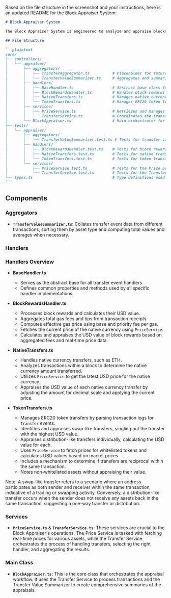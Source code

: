 Based on the file structure in the screenshot and your instructions, here is an updated README for the Block Appraiser System:

````markdown
# Block Appraiser System

The Block Appraiser System is engineered to analyze and appraise blockchain transactions with a keen focus on both token and native currency transfers. Its primary function is to ascertain the value of these transfers in fiat currency (USD) by leveraging real-time asset price data.

## File Structure

```plaintext
core/
├── controllers/
│   └── appraiser/
│       ├── aggregators/
│       │   ├── TransferAggregator.ts          # Placeholder for future transfer aggregation logic.
│       │   └── TransferValueSummarizer.ts     # Aggregates and summarizes transfer value data.
│       ├── handlers/
│       │   ├── BaseHandler.ts                 # Abstract base class for all transfer handlers.
│       │   ├── BlockRewardsHandler.ts         # Handles block rewards and appraises their value.
│       │   ├── NativeTransfers.ts             # Manages native currency transfers and valuation.
│       │   └── TokenTransfers.ts              # Manages ERC20 token transfers and valuation.
│       ├── services/
│       │   ├── PriceService.ts                # Retrieves and manages price data for assets.
│       │   └── TransferService.ts             # Coordinates the transfer handling workflow.
│       └── BlockAppraiser.ts                  # Main orchestrator for the block appraisal process.
├── tests/
│   └── appraiser/
│       ├── aggregators/
│       │   └── TransferValueSummarizer.test.ts # Tests for transfer value summarization.
│       ├── handlers/
│       │   ├── BlockRewardsHandler.test.ts    # Tests for block rewards handling.
│       │   ├── NativeTransfers.test.ts        # Tests for native transfer handling.
│       │   └── TokenTransfers.test.ts         # Tests for token transfer handling.
│       └── services/
│           ├── PriceService.test.ts           # Tests for the Price Service.
│           └── TransferService.test.ts        # Tests for the Transfer Service.
└── types.ts                                   # Type definitions used across the appraiser module.
```
````

## Components

### Aggregators

- **`TransferValueSummarizer.ts`**: Collates transfer event data from different transactions, sorting them by asset type and computing total values and averages when necessary.

### Handlers

### Handlers Overview

- **BaseHandler.ts**

  - Serves as the abstract base for all transfer event handlers.
  - Defines common properties and methods used by all specific handler implementations.

- **BlockRewardsHandler.ts**

  - Processes block rewards and calculates their USD value.
  - Aggregates total gas fees and tips from transaction receipts.
  - Computes effective gas price using base and priority fee per gas.
  - Fetches the current price of the native currency using `PriceService`.
  - Calculates and appraises the USD value of block rewards based on aggregated fees and real-time price data.

- **NativeTransfers.ts**

  - Handles native currency transfers, such as ETH.
  - Analyzes transactions within a block to determine the native currency amount transferred.
  - Utilizes `PriceService` to get the latest USD price for the native currency.
  - Appraises the USD value of each native currency transfer by adjusting the amount for decimal scale and applying the current price.

- **TokenTransfers.ts**
  - Manages ERC20 token transfers by parsing transaction logs for `Transfer` events.
  - Identifies and appraises swap-like transfers, singling out the transfer with the highest USD value.
  - Appraises distribution-like transfers individually, calculating the USD value for each.
  - Uses `PriceService` to fetch prices for whitelisted tokens and calculates USD values based on market prices.
  - Includes a mechanism to determine if transfers are reciprocal within the same transaction.
  - Notes non-whitelisted assets without appraising their value.

Note: A swap-like transfer refers to a scenario where an address participates as both sender and receiver within the same transaction, indicative of a trading or swapping activity. Conversely, a distribution-like transfer occurs when the sender does not receive any assets back in the same transaction, suggesting a one-way transfer or distribution.

### Services

- **`PriceService.ts`** & **`TransferService.ts`**: These services are crucial to the Block Appraiser's operations. The Price Service is tasked with fetching real-time prices for various assets, while the Transfer Service orchestrates the process of handling transfers, selecting the right handler, and aggregating the results.

### Main Class

- **`BlockAppraiser.ts`**: This is the core class that orchestrates the appraisal workflow. It uses the Transfer Service to process transactions and the Transfer Value Summarizer to create comprehensive summaries of the appraisals.
